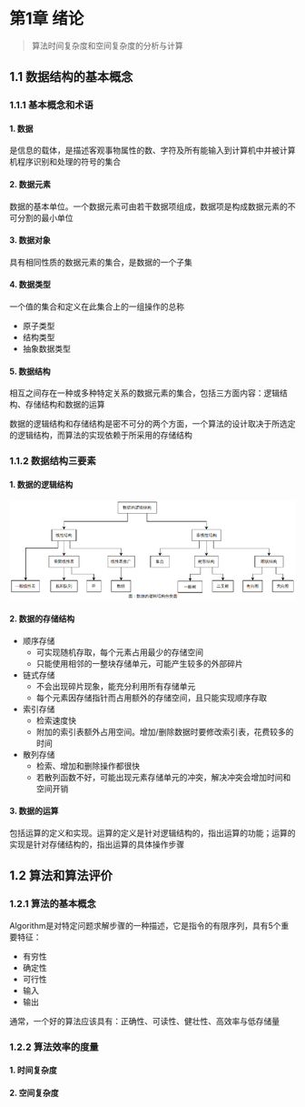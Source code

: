# 第1章 绪论

> 算法时间复杂度和空间复杂度的分析与计算

## 1.1 数据结构的基本概念

### 1.1.1 基本概念和术语

#### 1. 数据

是信息的载体，是描述客观事物属性的数、字符及所有能输入到计算机中并被计算机程序识别和处理的符号的集合

#### 2. 数据元素

数据的基本单位。一个数据元素可由若干数据项组成，数据项是构成数据元素的不可分割的最小单位

#### 3. 数据对象

具有相同性质的数据元素的集合，是数据的一个子集

#### 4. 数据类型

一个值的集合和定义在此集合上的一组操作的总称

- 原子类型
- 结构类型
- 抽象数据类型

#### 5. 数据结构

相互之间存在一种或多种特定关系的数据元素的集合，包括三方面内容：逻辑结构、存储结构和数据的运算

数据的逻辑结构和存储结构是密不可分的两个方面，一个算法的设计取决于所选定的逻辑结构，而算法的实现依赖于所采用的存储结构

### 1.1.2 数据结构三要素

#### 1. 数据的逻辑结构

![image-20230315040253544](%E6%95%B0%E6%8D%AE%E7%BB%93%E6%9E%84-%E7%8E%8B%E9%81%93.assets/image-20230315040253544.png)

#### 2. 数据的存储结构

- 顺序存储
  - 可实现随机存取，每个元素占用最少的存储空间
  - 只能使用相邻的一整块存储单元，可能产生较多的外部碎片
- 链式存储
  - 不会出现碎片现象，能充分利用所有存储单元
  - 每个元素因存储指针而占用额外的存储空间，且只能实现顺序存取
- 索引存储
  - 检索速度快
  - 附加的索引表额外占用空间。增加/删除数据时要修改索引表，花费较多的时间
- 散列存储
  - 检索、增加和删除操作都很快
  - 若散列函数不好，可能出现元素存储单元的冲突，解决冲突会增加时间和空间开销

#### 3. 数据的运算

包括运算的定义和实现。运算的定义是针对逻辑结构的，指出运算的功能；运算的实现是针对存储结构的，指出运算的具体操作步骤

## 1.2 算法和算法评价

### 1.2.1 算法的基本概念

Algorithm是对特定问题求解步骤的一种描述，它是指令的有限序列，具有5个重要特征：

- 有穷性
- 确定性
- 可行性
- 输入
- 输出

通常，一个好的算法应该具有：正确性、可读性、健壮性、高效率与低存储量

### 1.2.2 算法效率的度量

#### 1. 时间复杂度

#### 2. 空间复杂度